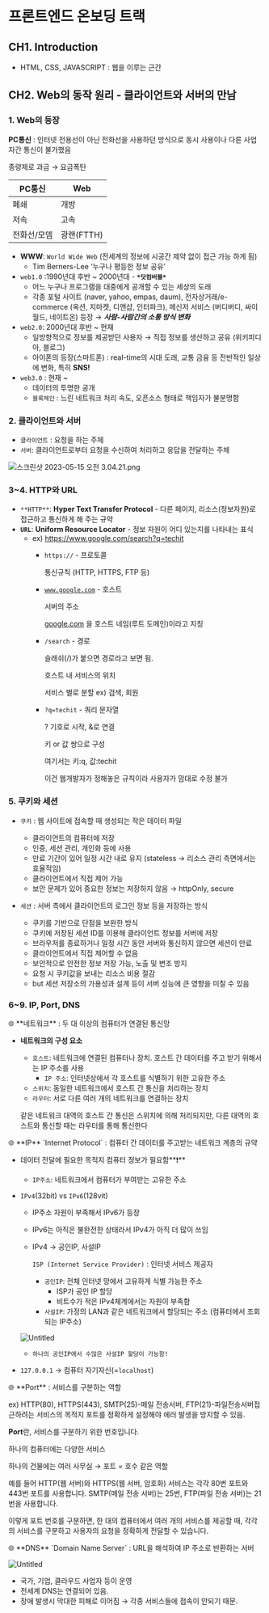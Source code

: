 # 프론트엔드 온보딩 트랙

## CH1. Introduction

- HTML, CSS, JAVASCRIPT : 웹을 이루는 근간

## CH2. Web의 동작 원리 - 클라이언트와 서버의 만남

### 1. Web의 등장

**PC통신** : 인터넷 전용선이 아닌 전화선을 사용하던 방식으로 동시 사용이나 다른 사업자간 통신이 불가했음

종량제로 과금 → 요금폭탄

| PC통신 | Web |
| --- | --- |
| 폐쇄 | 개방 |
| 저속 | 고속 |
| 전화선/모뎀 | 광랜(FTTH) |

- **WWW**: `World Wide Web` (전세계의 정보에 시공간 제약 없이 접근 가능 하게 됨)
    - Tim Berners-Lee ‘누구나 평등한 정보 공유’
- `web1.0` :1990년대 후반 ~ 2000년대 - **`*닷컴버블*`**
    - 어느 누구나 프로그램을 대중에게 공개할 수 있는 세상의 도래
    - 각종 포털 사이트 (naver, yahoo, empas, daum),
    전자상거래/e-commerce (옥션, 지마켓, 디앤샵, 인터파크), 
    메신저 서비스 (버디버디, 싸이월드, 네이트온) 등장 → ***사람-사람간의 소통 방식 변화***
- `web2.0`: 2000년대 후반 ~ 현재
    - 일방향적으로 정보를 제공받던 사용자 → 직접 정보를 생산하고 공유 (위키피디아, 블로그)
    - 아이폰의 등장(스마트폰) : real-time의 시대 도래, 교통 금융 등 전반적인 일상에 변화, 특히 **SNS!**
- `web3.0` : 현재 ~
    - 데이터의 투명한 공개
    - `블록체인` : 느린 네트워크 처리 속도, 오픈소스 형태로 책임자가 불분명함

### 2. 클라이언트와 서버

- `클라이언트` : 요청을 하는 주체
- `서버`: 클라이언트로부터 요청을 수신하여 처리하고 응답을 전달하는 주체

![스크린샷 2023-05-15 오전 3.04.21.png](https://s3-us-west-2.amazonaws.com/secure.notion-static.com/57901cbd-3e34-4498-a1a9-72cf2888bc90/%E1%84%89%E1%85%B3%E1%84%8F%E1%85%B3%E1%84%85%E1%85%B5%E1%86%AB%E1%84%89%E1%85%A3%E1%86%BA_2023-05-15_%E1%84%8B%E1%85%A9%E1%84%8C%E1%85%A5%E1%86%AB_3.04.21.png)

### 3~4. **HTTP와 URL**

- `**HTTP**`: **Hyper Text Transfer Protocol** - 다른 페이지, 리소스(정보자원)로 접근하고 통신하게 해 주는 규약
- **`URL`**: **Uniform Resource Locator** - 정보 자원이 어디 있는지를 나타내는 표식
    - ex) https://www.google.com/search?q=techit
        - `https://` - 프로토콜
            
            통신규칙 (HTTP, HTTPS, FTP 등)
            
        - [`www.google.com`](http://www.google.com)  - 호스트
            
            서버의 주소
            
            [google.com](http://google.com) 을 호스트 네임(루트 도메인)이라고 지칭
            
        - `/search` - 경로
            
            슬래쉬(/)가 붙으면 경로라고 보면 됨.
            
            호스트 내 서비스의 위치
            
            서비스 별로 분할 ex) 검색, 회원  
            
        - `?q=techit` - 쿼리 문자열
            
            ? 기호로 시작, &로 연결
            
            키 or 값 쌍으로 구성
            
            여기서는 키:q, 값:techit
            
            이건 웹개발자가 정해놓은 규칙이라 사용자가 맘대로 수정 불가
            

### 5. 쿠키와 세션

- `쿠키` : 웹 사이트에 접속할 때 생성되는 작은 데이터 파일
    - 클라이언트의 컴퓨터에 저장
    - 인증, 세션 관리, 개인화 등에 사용
    - 만료 기간이 있어 일정 시간 내로 유지 (stateless → 리소스 관리 측면에서는 효율적임)
    - 클라이언트에서 직접 제어 가능
    - 보안 문제가 있어 중요한 정보는 저장하지 않음 → httpOnly, secure
    
- `세션` : 서버 측에서 클라이언트의 로그인 정보 등을 저장하는 방식
    - 쿠키를 기반으로 단점을 보완한 방식
    - 쿠키에 저장된 세션 ID를 이용해 클라이언트 정보를 서버에 저장
    - 브라우저를 종료하거나 일정 시간 동안 서버와 통신하지 않으면 세션이 만료
    - 클라이언트에서 직접 제어할 수 없음
    - 보안적으로 안전한 정보 저장 가능, 노출 및 변조 방지
    - 요청 시 쿠키값을 보내는 리소스 비용 절감
    - but 세션 저장소의 가용성과 설계 등이 서버 성능에 큰 영향을 미칠 수 있음
    

### 6~9. IP, Port, DNS

<aside>
🌐 **네트워크** : 두 대 이상의 컴퓨터가 연결된 통신망

</aside>

- **네트워크의 구성 요소**
    - `호스트`: 네트워크에 연결된 컴퓨터나 장치. 호스트 간 데이터를 주고 받기 위해서는 IP 주소를 사용
        - `IP 주소`: 인터넷상에서 각 호스트를 식별하기 위한 고유한 주소
    - `스위치`: 동일한 네트워크에서 호스트 간 통신을 처리하는 장치
    - `라우터`: 서로 다른 여러 개의 네트워크를 연결하는 장치
    
    같은 네트워크 대역의 호스트 간 통신은 스위치에 의해 처리되지만, 다른 대역의 호스트와 통신할 때는 라우터를 통해 통신한다
    

<aside>
🌐 **IP**   `Internet Protocol` : 컴퓨터 간 데이터를 주고받는 네트워크 계층의 규약

</aside>

- 데이터 전달에 필요한 목적지 컴퓨터 정보가 필요함**❗️**
    - `IP주소`: 네트워크에서 컴퓨터가 부여받는 고유한 주소
- `IPv4`(32bit) vs `IPv6`(128vit)
    - IP주소 자원이 부족해서 IPv6가 등장
    - IPv6는 아직은 불완전한 상태라서 IPv4가 아직 더 많이 쓰임
    - IPv4 → 공인IP, 사설IP
        
        `ISP (Internet Service Provider)` : 인터넷 서비스 제공자
        
        - `공인IP`: 전체 인터넷 망에서 고유하게 식별 가능한 주소
            - ISP가 공인 IP 할당
            - 비트수가 적은 IPv4체계에서는 자원이 부족함
        - `사설IP`: 가정의 LAN과 같은 네트워크에서 할당되는 주소 (컴퓨터에서 조회되는 IP주소)
    
    ![Untitled](https://s3-us-west-2.amazonaws.com/secure.notion-static.com/59362177-e070-4a6e-b243-e82efe0f96ac/Untitled.png)
    
    - `하나의 공인IP에서 수많은 사설IP 할당이 가능함!`
- `127.0.0.1` → 컴퓨터 자기자신(=`localhost`)

<aside>
🌐 **Port** : 서비스를 구분하는 역할

</aside>

ex) HTTP(80), HTTPS(443), SMTP(25)-메일 전송서버, FTP(21)-파일전송서버접근하려는 서비스의 목적지 포트를 정확하게 설정해야 에러 발생을 방지할 수 있음.

**Port**란, 서비스를 구분하기 위한 번호입니다. 

하나의 컴퓨터에는 다양한 서비스

하나의 건물에는 여러 사무실 → 포트 = 호수 같은 역할

예를 들어 HTTP(웹 서버)와 HTTPS(웹 서버, 암호화) 서비스는 각각 80번 포트와 443번 포트를 사용합니다. SMTP(메일 전송 서버)는 25번, FTP(파일 전송 서버)는 21번을 사용합니다.

이렇게 포트 번호를 구분하면, 한 대의 컴퓨터에서 여러 개의 서비스를 제공할 때, 각각의 서비스를 구분하고 사용자의 요청을 정확하게 전달할 수 있습니다.

<aside>
🌐 **DNS** `Domain Name Server` : URL을 해석하여 IP 주소로 반환하는 서버

</aside>

![Untitled](https://s3-us-west-2.amazonaws.com/secure.notion-static.com/7e315a22-8aff-422c-a3cc-a207ceafa814/Untitled.png)

- 국가, 기업, 클라우드 사업자 등이 운영
- 전세계 DNS는 연결되어 있음.
- 장애 발생시 막대한 피해로 이어짐 → 각종 서비스들에 접속이 안되기 때문.